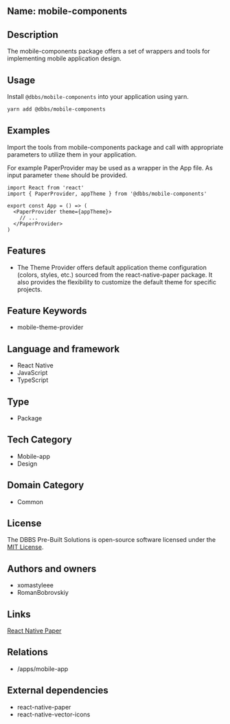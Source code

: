 ## Name: mobile-components

## Description

The mobile-components package offers a set of wrappers and tools for implementing mobile application design.

## Usage

Install `@dbbs/mobile-components` into your application using yarn.

```bash
yarn add @dbbs/mobile-components
```

## Examples

Import the tools from mobile-components package and call with appropriate parameters to utilize them in your application.

For example PaperProvider may be used as a wrapper in the App file. As input parameter `theme` should be provided.

```tsx
import React from 'react'
import { PaperProvider, appTheme } from '@dbbs/mobile-components'

export const App = () => (
  <PaperProvider theme={appTheme}>
    // ...
  </PaperProvider>
)
```

## Features

- The Theme Provider offers default application theme configuration (colors, styles, etc.) sourced from the react-native-paper package. It also provides the flexibility to customize the default theme for specific projects.

## Feature Keywords

- mobile-theme-provider

## Language and framework

- React Native
- JavaScript
- TypeScript

## Type

- Package

## Tech Category

- Mobile-app
- Design

## Domain Category

- Common

## License

The DBBS Pre-Built Solutions is open-source software licensed under the [MIT License](LICENSE).

## Authors and owners

- xomastyleee
- RomanBobrovskiy

## Links

[React Native Paper](https://reactnativepaper.com/)

## Relations

- /apps/mobile-app

## External dependencies

- react-native-paper
- react-native-vector-icons
